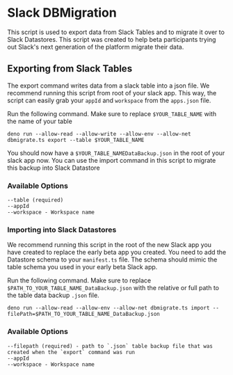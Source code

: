 # Slack DBMigration

This script is used to export data from Slack Tables and to migrate it over to Slack Datastores. This script was created to help beta participants trying out Slack's next generation of the platform migrate their data.

## Exporting from Slack Tables

The export command writes data from a slack table into a json file. We recommend running this script from root of your slack app. This way, the script can easily grab your `appId` and `workspace` from the `apps.json` file.

Run the following command. Make sure to replace `$YOUR_TABLE_NAME` with the name of your table

```
deno run --allow-read --allow-write --allow-env --allow-net dbmigrate.ts export --table $YOUR_TABLE_NAME
```

You should now have a `$YOUR_TABLE_NAMEDataBackup.json` in the root of your slack app now. You can use the import command in this script to migrate this backup into Slack Datastore

### Available Options

```
--table (required)
--appId
--workspace - Workspace name
```

### Importing into Slack Datastores

We recommend running this script in the root of the new Slack app you have created to replace the early beta app you created. You need to add the Datastore schema to your `manifest.ts` file. The schema should mimic the table schema you used in your early beta Slack app.

Run the following command. Make sure to replace `$PATH_TO_YOUR_TABLE_NAME_DataBackup.json` with the relative or full path to the table data backup `.json` file.

```
deno run --allow-read --allow-env --allow-net dbmigrate.ts import --filePath=$PATH_TO_YOUR_TABLE_NAME_DataBackup.json
```

### Available Options

```
--filepath (required) - path to `.json` table backup file that was created when the `export` command was run
--appId
--workspace - Workspace name
```
